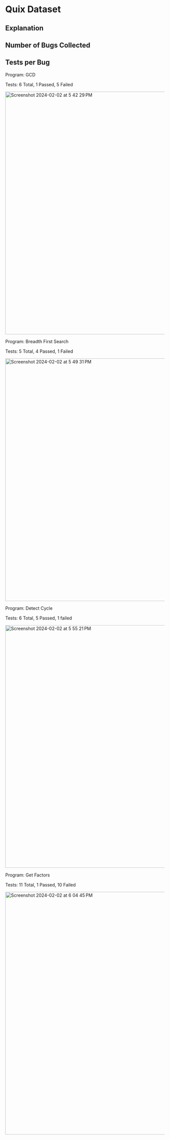 # Quix Dataset

## Explanation

## Number of Bugs Collected

## Tests per Bug
Program: GCD 

Tests: 6 Total, 1 Passed, 5 Failed

<img width="766" alt="Screenshot 2024-02-02 at 5 42 29 PM" src="https://github.com/ShreyaChaudhary1211/CS527-Project/assets/148718923/355847c9-ab34-4dfd-b370-6189886cf0ed">


Program: Breadth First Search

Tests: 5 Total, 4 Passed, 1 Failed

<img width="766" alt="Screenshot 2024-02-02 at 5 49 31 PM" src="https://github.com/ShreyaChaudhary1211/CS527-Project/assets/148718923/5ddf2987-8441-4219-9f1e-e3b0ba7ac02b">

Program: Detect Cycle

Tests: 6 Total, 5 Passed, 1 failed

<img width="766" alt="Screenshot 2024-02-02 at 5 55 21 PM" src="https://github.com/ShreyaChaudhary1211/CS527-Project/assets/148718923/2ae14f2c-a8ab-4900-93d0-1b0207decfa2">

Program: Get Factors

Tests: 11 Total, 1 Passed, 10 Failed

<img width="766" alt="Screenshot 2024-02-02 at 6 04 45 PM" src="https://github.com/ShreyaChaudhary1211/CS527-Project/assets/148718923/22320cf9-3abf-48c3-aa83-ab330d87cf19">




